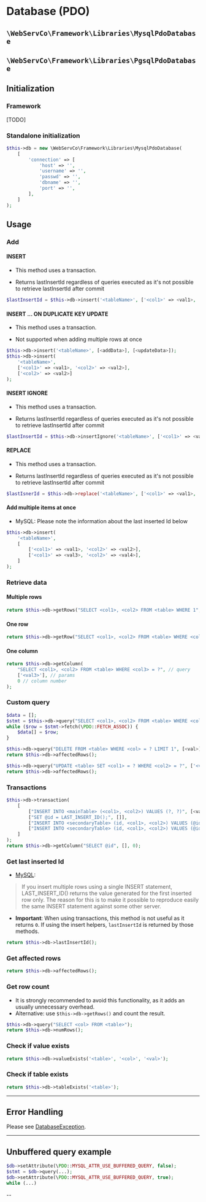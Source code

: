 # Database (PDO)

## `\WebServCo\Framework\Libraries\MysqlPdoDatabase`
## `\WebServCo\Framework\Libraries\PgsqlPdoDatabase`

## Initialization

### Framework

[TODO]

### Standalone initialization

```php
$this->db = new \WebServCo\Framework\Libraries\MysqlPdoDatabase(
    [
        'connection' => [
            'host' => '',
            'username' => '',
            'passwd' => '',
            'dbname' => '',
            'port' => '',
        ],
    ]
);
```

## Usage

### Add

#### INSERT

* This method uses a transaction.

* Returns lastInsertId regardless of queries executed as it's not possible to retrieve lastInsertId after commit

```php
$lastInsertId = $this->db->insert('<tableName>', ['<col1>' => <val1>, '<col2>' => <val2>]);
```


#### INSERT ... ON DUPLICATE KEY UPDATE

* This method uses a transaction.

* Not supported when adding multiple rows at once

```php
$this->db->insert('<tableName>', [<addData>], [<updateData>]);
$this->db->insert(
    '<tableName>',
    ['<col1>' => <val1>, '<col2>' => <val2>],
    ['<col2>' => <val2>]
);
```

#### INSERT IGNORE

* This method uses a transaction.

* Returns lastInsertId regardless of queries executed as it's not possible to retrieve lastInsertId after commit

```php
$lastInsertId = $this->db->insertIgnore('<tableName>', ['<col1>' => <val1>, '<col2>' => <val2>]);
```

#### REPLACE

* This method uses a transaction.

* Returns lastInsertId regardless of queries executed as it's not possible to retrieve lastInsertId after commit

```php
$lastIsnerId = $this->db->replace('<tableName>', ['<col1>' => <val1>, '<col2>' => <val2>]);
```

#### Add multiple items at once

* MySQL: Please note the information about the last inserted Id below

```php
$this->db->insert(
    '<tableName>',
    [
        ['<col1>' => <val1>, '<col2>' => <val2>],
        ['<col1>' => <val3>, '<col2>' => <val4>],
    ]
);
```

### Retrieve data

#### Multiple rows

```php
return $this->db->getRows("SELECT <col1>, <col2> FROM <table> WHERE 1", []);
```

#### One row
```php
return $this->db->getRow("SELECT <col1>, <col2> FROM <table> WHERE <col3> = ?", ['<val3>']);
```

#### One column
```php
return $this->db->getColumn(
    "SELECT <col1>, <col2> FROM <table> WHERE <col3> = ?", // query
    ['<val3>'], // params
    0 // column number
);
```

### Custom query

```php
$data = [];
$stmt = $this->db->query("SELECT <col1>, <col2> FROM <table> WHERE <col3> = ?", ['<val3>']);
while ($row = $stmt->fetch(\PDO::FETCH_ASSOC)) {
    $data[] = $row;
}
```

```php
$this->db->query("DELETE FROM <table> WHERE <col> = ? LIMIT 1", [<val>]);
return $this->db->affectedRows();
```

```php
$this->db->query("UPDATE <table> SET <col1> = ? WHERE <col2> = ?", ['<val1>', '<val2>']);
return $this->db->affectedRows();
```

### Transactions

```php
$this->db->transaction(
    [
        ["INSERT INTO <mainTable> (<col1>, <col2>) VALUES (?, ?)", [<val1>, <val2>]],
        ["SET @id = LAST_INSERT_ID();", []],
        ["INSERT INTO <secondaryTable> (id, <col1>, <col2>) VALUES (@id, ?, ?)", [<val1>, <val2>]],
        ["INSERT INTO <secondaryTable> (id, <col1>, <col2>) VALUES (@id, ?, ?)", [<val1>, <val2>]],
    ]
);
return $this->db->getColumn("SELECT @id", [], 0);
```

### Get last inserted Id

* [MySQL](https://dev.mysql.com/doc/refman/5.5/en/information-functions.html#function_last-insert-id):
> If you insert multiple rows using a single INSERT statement, LAST_INSERT_ID() returns the value generated for the first inserted row only. The reason for this is to make it possible to reproduce easily the same INSERT statement against some other server.

* **Important**: When using transactions, this method is not useful as it returns `0`. If using the insert helpers, `lastInsertId` is returned by those methods.

```php
return $this->db->lastInsertId();
```

### Get affected rows

```php
return $this->db->affectedRows();
```

### Get row count

*  It is strongly recommended to avoid this functionality, as it adds an usually unnecessary overhead.
* Alternative: use `$this->db->getRows()` and count the result.

```php
$this->db->query("SELECT <col> FROM <table>");
return $this->db->numRows();
```

### Check if value exists
```php
return $this->db->valueExists('<table>', '<col>', '<val>');
```

### Check if table exists
```php
return $this->db->tableExists('<table>');
```

---

## Error Handling

Please see [DatabaseException](/docs/Exceptions/DatabaseException.md).

---

## Unbuffered query example

```php
$db->setAttribute(\PDO::MYSQL_ATTR_USE_BUFFERED_QUERY, false);
$stmt = $db->query(...);
$db->setAttribute(\PDO::MYSQL_ATTR_USE_BUFFERED_QUERY, true);
while (...)
```

--
